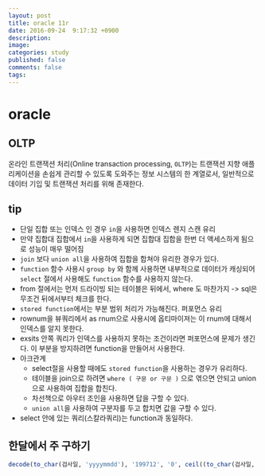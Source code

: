 ```yaml
---
layout: post
title: oracle 11r
date: 2016-09-24  9:17:32 +0900
description:
image:
categories: study
published: false
comments: false
tags:
---
```


# oracle

## OLTP

온라인 트랜잭션 처리(Online transaction processing, `OLTP`)는 트랜잭션 지향 애플리케이션을 손쉽게 관리할 수 있도록 도와주는 정보 시스템의 한 계열로서, 일반적으로 데이터 기입 및 트랜잭션 처리를 위해 존재한다.

## tip

- 단일 집합 또는 인덱스 인 경우 `in`을 사용하면 인덱스 렌지 스캔 유리
- 만약 집합대 집합에서 `in`을 사용하게 되면 집합대 집합을 한번 더 액세스하게 됨으로 성능이 매우 떨어짐
- `join` 보다 `union all`을 사용하여 집합을 합쳐야 유리한 경우가 있다.
- `function` 함수 사용시 `group by` 와 함께 사용하면 내부적으로 데이터가 캐싱되어 `select` 절에서 사용해도 `function` 함수를 사용하지 않는다.
- from 절에서는 먼저 드라이빙 되는 테이블은 뒤에서, where 도 마찬가지 -> sql은 무조건 뒤에서부터 체크를 한다.
- `stored function`에서는 부분 범위 처리가 가능해진다. 퍼포먼스 유리
- rownum을 뷰쿼리에서 as rnum으로 사용시에 옵티마이져는 이 rnum에 대해서 인덱스를 알지 못한다.
- exsits 안쪽 쿼리가 인덱스를 사용하지 못하는 조건이라면 퍼포먼스에 문제가 생긴다. 이 부분을 방지하려면 function을 만들어서 사용한다.
- 아크관계
  - select절을 사용할 때에도 `stored function`을 사용하는 경우가 유리하다.
  - 테이블을 join으로 하려면 `where ( 구문 or 구문 )` 으로 엮으면 안되고 union으로 사용하여 집합을 합친다.
  - 차선책으로 아우터 조인을 사용하면 답을 구할 수 있다.
  - `union all`을 사용하여 구분자를 두고 합치면 값을 구할 수 있다.
- select 안에 있는 쿼리(스칼라쿼리)는 function과 동일하다.

## 한달에서 주 구하기

```sql
decode(to_char(검사일, 'yyyymmdd'), '199712', '0', ceil((to_char(검사일, 'dd')+to_char(trunk(검사일, 'mm'), 'd')-1)/7)) 주
```
